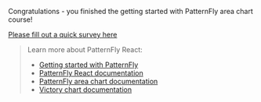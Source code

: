 Congratulations - you finished the getting started with PatternFly area chart course!

[Please fill out a quick survey here](https://redhatdg.co1.qualtrics.com/jfe/form/SV_bIRZRHYJyGsKBSt?Module=charts-areachart)

> Learn more about PatternFly React:
>- [Getting started with PatternFly](https://www.patternfly.org/v4/get-started/developers)
>- [PatternFly React documentation](https://www.patternfly.org/v4/documentation/react/components/)
>- [PatternFly area chart documentation](https://patternfly-react.surge.sh/patternfly-4/charts/chartarea/)
>- [Victory chart documentation](https://formidable.com/open-source/victory/docs/victory-chart/)
